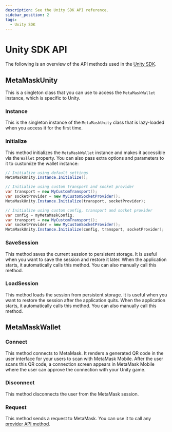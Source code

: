 ```yaml
---
description: See the Unity SDK API reference.
sidebar_position: 2
tags:
  - Unity SDK
---
```


# Unity SDK API

The following is an overview of the API methods used in the [Unity SDK](../how-to/use-sdk/gaming/unity.md).

## MetaMaskUnity

This is a singleton class that you can use to access the `MetaMaskWallet` instance, which is
specific to Unity.

### Instance

This is the singleton instance of the `MetaMaskUnity` class that is lazy-loaded when you access it
for the first time.

### Initialize

This method initializes the `MetaMaskWallet` instance and makes it accessible via the `Wallet` property.
You can also pass extra options and parameters to it to customize the wallet instance:

```csharp
// Initialize using default settings
MetaMaskUnity.Instance.Initialize();

// Initialize using custom transport and socket provider
var transport = new MyCustomTransport();
var socketProvider = new MyCustomSocketProvider();
MetaMaskUnity.Instance.Initialize(transport, socketProvider);

// Initialize using custom config, transport and socket provider
var config = myMetaMaskConfig;
var transport = new MyCustomTransport();
var socketProvider = new MyCustomSocketProvider();
MetaMaskUnity.Instance.Initialize(config, transport, socketProvider);
```

### SaveSession

This method saves the current session to persistent storage.
It is useful when you want to save the session and restore it later.
When the application starts, it automatically calls this method.
You can also manually call this method.

### LoadSession

This method loads the session from persistent storage.
It is useful when you want to restore the session after the application quits.
When the application starts, it automatically calls this method.
You can also manually call this method.

## MetaMaskWallet

### Connect

This method connects to MetaMask.
It renders a generated QR code in the user interface for your users to scan with MetaMask Mobile.
After the user scans this QR code, a connection screen appears in MetaMask Mobile where the user can
approve the connection with your Unity game.

### Disconnect

This method disconnects the user from the MetaMask session.

### Request

This method sends a request to MetaMask.
You can use it to call any [provider API method](provider-api.md).
